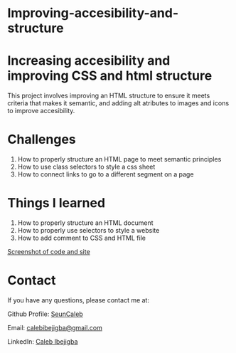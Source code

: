 # Improving-accesibility-and-structure
# Increasing accesibility and improving CSS and html structure 

This project involves improving an HTML structure to ensure it meets criteria that makes it semantic, and adding alt atributes to images and icons to improve accesibility. 

# Challenges 
1. How to properly structure an HTML page to meet semantic principles
2. How to use class selectors to style a css sheet
3. How to connect links to go to a different segment on a page
 
 
# Things I learned
1. How to properly structure an HTML document 
2. How to properly use selectors to style a website
3. How to add comment to CSS and HTML file

[Screenshot of code and site](./images/Screensho-of-code-and-site.png?raw=true "Code and Site Screenshot")
 
# Contact

If you have any questions, please contact me at: 
 
  Github Profile: [ SeunCaleb ]( https://github.com/seuncaleb )  

  Email:  calebibejigba@gmail.com

  LinkedIn: [ Caleb Ibejigba ]( https://www.linkedin.com/in/calebibejigba)
